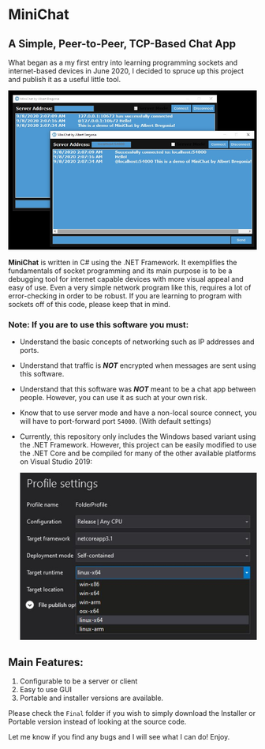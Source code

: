 # MiniChat
## A Simple, Peer-to-Peer, TCP-Based Chat App

What began as a my first entry into learning programming sockets and internet-based devices in June 2020, I decided to spruce up this project and publish it as a useful little tool.

![Demo](https://github.com/albertbregonia/MiniChat/blob/master/img/demo.jpg?raw=true "Demo")

**MiniChat** is written in C# using the .NET Framework. It exemplifies the fundamentals of socket programming and its main purpose is to be a debugging tool for internet capable devices with more visual appeal and easy of use. Even a very simple network program like this, requires a lot of error-checking in order to be robust. If you are learning to program with sockets off of this code, please keep that in mind.

### Note: If you are to use this software you must:
- Understand the basic concepts of networking such as IP addresses and ports.
- Understand that traffic is ***NOT*** encrypted when messages are sent using this software.
- Understand that this software was ***NOT*** meant to be a chat app between people. However, you can use it as such at your own risk.
- Know that to use server mode and have a non-local source connect, you will have to port-forward port `54000`. (With default settings)
- Currently, this repository only includes the Windows based variant using the .NET Framework. However, this project can be easily modified to use the .NET Core and be compiled for many of the other available platforms on Visual Studio 2019: 

    ![Windows-MacOSX-Linux](https://github.com/albertbregonia/MiniChat/blob/master/img/compile.jpg?raw=true "OS Support")

## Main Features:
1. Configurable to be a server or client
2. Easy to use GUI
3. Portable and installer versions are available.

Please check the `Final` folder if you wish to simply download the Installer or Portable version instead of looking at the source code.

Let me know if you find any bugs and I will see what I can do! Enjoy.
